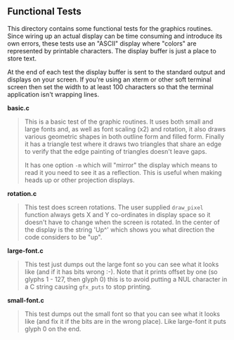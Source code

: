Functional Tests
----------------

This directory contains some functional tests for the graphics
routines. Since wiring up an actual display can be time consuming
and introduce its own errors, these tests use an "ASCII" display
where "colors" are represented by printable characters. The display
buffer is just a place to store text.

At the end of each test the display buffer is sent to the standard
output and displays on your screen. If you're using an xterm or other
soft terminal screen then set the width to at least 100 characters
so that the terminal application isn't wrapping lines.

**basic.c**

> This is a basic test of the graphic routines. It uses both
> small and large fonts and, as well as font scaling (x2) and
> rotation, it also draws various geometric shapes in both 
> outline form and filled form. Finally it has a triangle test
> where it draws two triangles that share an edge to verify
> that the edge painting of triangles doesn't leave gaps.
>
> It has one option `-m` which will "mirror" the display which
> means to read it you need to see it as a reflection. This is
> useful when making heads up or other projection displays.

**rotation.c**

> This test does screen rotations. The user supplied `draw_pixel`
> function always gets X and Y co-ordinates in display space so
> it doesn't have to change when the screen is rotated. In the
> center of the display is the string 'Up^' which shows you what
> direction the code considers to be "up". 

**large-font.c**

> This test just dumps out the large font so you can see what it
> looks like (and if it has bits wrong :-). Note that it prints
> offset by one (so glyphs 1 - 127, then glyph 0) this is to avoid
> putting a NUL character in a C string causing `gfx_puts` to stop
> printing. 

**small-font.c**

> This test dumps out the small font so that you can see what it
> looks like (and fix it if the bits are in the wrong place). Like
> large-font it puts glyph 0 on the end.
